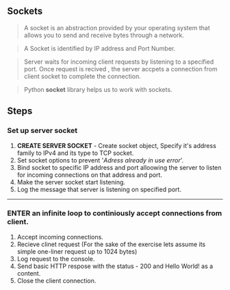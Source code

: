 ## Sockets 
> A socket is an abstraction provided by your operating system that allows you to send and receive bytes through a network.

> A Socket is identified by IP address and Port Number.

> Server waits for incoming client requests by listening to a specified port. Once request is recived
>, the server accpets a connection from client socket to complete the connection.

> Python **socket** library helps us to work with sockets.


## Steps 
### Set up server socket
1. **CREATE SERVER SOCKET** - Create socket object, Specify it's address family to IPv4 and its type to TCP socket.
2. Set socket options to prevent '*Adress already in use error*'.
3. Bind socket to specific IP address and port alloowing the server to listen for incoming connections on that address and port.
4. Make the server socket start listening.
5. Log the message that server is listening on specified port.
<hr>

### ENTER an infinite loop to continiously  accept connections from client.
1. Accept incoming connections.
2. Recieve clinet request (For the sake of the exercise lets assume its simple one-liner request up to 1024 bytes)
3. Log request to the console.
4. Send basic HTTP respose with the status - 200 and Hello World! as a content.
5. Close the client connection.

